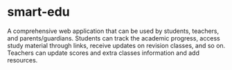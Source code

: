 # smart-edu
A comprehensive web application that can be used by students, teachers, and parents/guardians. Students can track the academic progress, access study material through links, receive updates on revision classes, and so on. Teachers can update scores and extra classes information and add resources. 
